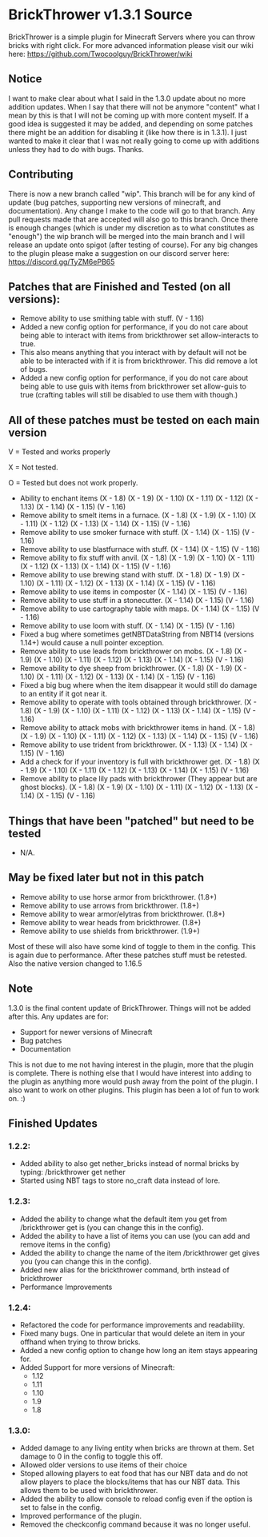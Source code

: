 # BrickThrower v1.3.1 Source

BrickThrower is a simple plugin for Minecraft Servers where you can throw bricks with right click. For more advanced information please visit our wiki here: https://github.com/Twocoolguy/BrickThrower/wiki

## Notice
I want to make clear about what I said in the 1.3.0 update about no more addition updates. When I say that there will not be anymore "content" what I mean by this is that I will not be coming up with more content myself. If a good idea is suggested it may be added, and depending on some patches there might be an addition for disabling it (like how there is in 1.3.1). I just wanted to make it clear that I was not really going to come up with additions unless they had to do with bugs. Thanks.

## Contributing
There is now a new branch called "wip". This branch will be for any kind of update (bug patches, supporting new versions of minecraft, and documentation). Any change I make to the code will go to that branch. Any pull requests made that are accepted will also go to this branch. Once there is enough changes (which is under my discretion as to what constitutes as "enough") the wip branch will be merged into the main branch and I will release an update onto spigot (after testing of course). For any big changes to the plugin please make a suggestion on our discord server here: https://discord.gg/TyZM6ePB65
## Patches that are Finished and Tested (on all versions):
- Remove ability to use smithing table with stuff. (V - 1.16)
- Added a new config option for performance, if you do not care about being able to interact with items from brickthrower set allow-interacts to true.
- This also means anything that you interact with by default will not be able to be interacted with if it is from brickthrower. This did remove a lot of bugs.
- Added a new config option for performance, if you do not care about being able to use guis with items from brickthrower set allow-guis to true (crafting tables will still be disabled to use them with though.)

## All of these patches must be tested on each main version
V = Tested and works properly

X = Not tested.

O = Tested but does not work properly.

- Ability to enchant items (X - 1.8) (X - 1.9) (X - 1.10) (X - 1.11) (X - 1.12) (X - 1.13) (X - 1.14) (X - 1.15) (V - 1.16)
- Remove ability to smelt items in a furnace. (X - 1.8) (X - 1.9) (X - 1.10) (X - 1.11) (X - 1.12) (X - 1.13) (X - 1.14) (X - 1.15) (V - 1.16)
- Remove ability to use smoker furnace with stuff. (X - 1.14) (X - 1.15) (V - 1.16)
- Remove ability to use blastfurnace with stuff. (X - 1.14) (X - 1.15) (V - 1.16)
- Remove ability to fix stuff with anvil. (X - 1.8) (X - 1.9) (X - 1.10) (X - 1.11) (X - 1.12) (X - 1.13) (X - 1.14) (X - 1.15) (V - 1.16)
- Remove ability to use brewing stand with stuff. (X - 1.8) (X - 1.9) (X - 1.10) (X - 1.11) (X - 1.12) (X - 1.13) (X - 1.14) (X - 1.15) (V - 1.16)
- Remove ability to use items in composter (X - 1.14) (X - 1.15) (V - 1.16)
- Remove ability to use stuff in a stonecutter. (X - 1.14) (X - 1.15) (V - 1.16)
- Remove ability to use cartography table with maps. (X - 1.14) (X - 1.15) (V - 1.16)
- Remove ability to use loom with stuff. (X - 1.14) (X - 1.15) (V - 1.16)
- Fixed a bug where sometimes getNBTDataString from NBT14 (versions 1.14+) would cause a null pointer exception.
- Remove ability to use leads from brickthrower on mobs. (X - 1.8) (X - 1.9) (X - 1.10) (X - 1.11) (X - 1.12) (X - 1.13) (X - 1.14) (X - 1.15) (V - 1.16)
- Remove ability to dye sheep from brickthrower. (X - 1.8) (X - 1.9) (X - 1.10) (X - 1.11) (X - 1.12) (X - 1.13) (X - 1.14) (X - 1.15) (V - 1.16)
- Fixed a big bug where when the item disappear it would still do damage to an entity if it got near it.
- Remove ability to operate with tools obtained through brickthrower. (X - 1.8) (X - 1.9) (X - 1.10) (X - 1.11) (X - 1.12) (X - 1.13) (X - 1.14) (X - 1.15) (V - 1.16)
- Remove ability to attack mobs with brickthrower items in hand. (X - 1.8) (X - 1.9) (X - 1.10) (X - 1.11) (X - 1.12) (X - 1.13) (X - 1.14) (X - 1.15) (V - 1.16)
- Remove ability to use trident from brickthrower. (X - 1.13) (X - 1.14) (X - 1.15) (V - 1.16)
- Add a check for if your inventory is full with brickthrower get. (X - 1.8) (X - 1.9) (X - 1.10) (X - 1.11) (X - 1.12) (X - 1.13) (X - 1.14) (X - 1.15) (V - 1.16)
- Remove ability to place lily pads with brickthrower (They appear but are ghost blocks). (X - 1.8) (X - 1.9) (X - 1.10) (X - 1.11) (X - 1.12) (X - 1.13) (X - 1.14) (X - 1.15) (V - 1.16)

## Things that have been "patched" but need to be tested
- N/A.

## May be fixed later but not in this patch
- Remove ability to use horse armor from brickthrower. (1.8+)
- Remove ability to use arrows from brickthrower. (1.8+)
- Remove ability to wear armor/elytras from brickthrower. (1.8+)
- Remove ability to wear heads from brickthrower. (1.8+)
- Remove ability to use shields from brickthrower. (1.9+)

Most of these will also have some kind of toggle to them in the config. This is again due to performance.
After these patches stuff must be retested. Also the native version changed to 1.16.5

## Note
1.3.0 is the final content update of BrickThrower. Things will not be added after this. Any updates are for: 
- Support for newer versions of Minecraft
- Bug patches
- Documentation

This is not due to me not having interest in the plugin, more that the plugin is complete. There is nothing else that I would have interest into adding to the plugin as anything more would push away from the point of the plugin. I also want to work on other plugins. This plugin has been a lot of fun to work on. :)

## Finished Updates

### 1.2.2:
- Added ability to also get nether_bricks instead of normal bricks by typing: /brickthrower get nether 
- Started using NBT tags to store no_craft data instead of lore.

### 1.2.3:
- Added the ability to change what the default item you get from /brickthrower get is (you can change this in the config).
- Added the ability to have a list of items you can use (you can add and remove items in the config)
- Added the ability to change the name of the item /brickthrower get gives you (you can change this in the config).
- Added new alias for the brickthrower command, brth instead of brickthrower
- Performance Improvements

### 1.2.4:
- Refactored the code for performance improvements and readability.
- Fixed many bugs. One in particular that would delete an item in your offhand when trying to throw bricks.
- Added a new config option to change how long an item stays appearing for.
- Added Support for more versions of Minecraft:
  - 1.12
  - 1.11
  - 1.10
  - 1.9
  - 1.8


### 1.3.0:
- Added damage to any living entity when bricks are thrown at them. Set damage to 0 in the config to toggle this off.
- Allowed older versions to use items of their choice
- Stoped allowing players to eat food that has our NBT data and do not allow players to place the blocks/items that has our NBT data. This allows them to be used with brickthrower.
- Added the ability to allow console to reload config even if the option is set to false in the config.
- Improved performance of the plugin.
- Removed the checkconfig command because it was no longer useful.

